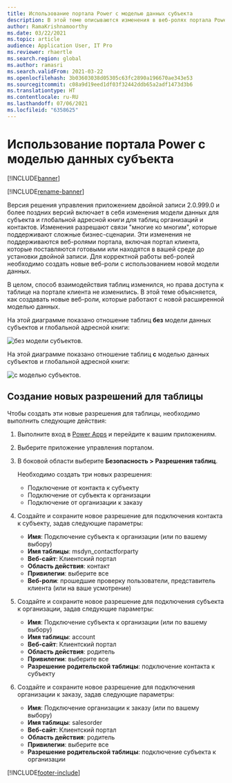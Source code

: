 ```yaml
---
title: Использование портала Power с моделью данных субъекта
description: В этой теме описываются изменения в веб-ролях портала Power из-за модели данных субъекта в двойной записи.
author: RamaKrishnamoorthy
ms.date: 03/22/2021
ms.topic: article
audience: Application User, IT Pro
ms.reviewer: rhaertle
ms.search.region: global
ms.author: ramasri
ms.search.validFrom: 2021-03-22
ms.openlocfilehash: 3b03603038d05305c63fc2890a196670ae343e53
ms.sourcegitcommit: c08a9d19eed1df03f32442ddb65a2adf1473d3b6
ms.translationtype: HT
ms.contentlocale: ru-RU
ms.lasthandoff: 07/06/2021
ms.locfileid: "6358625"
---
```

# <a name="using-power-portal-with-the-party-data-model"></a>Использование портала Power с моделью данных субъекта

[!INCLUDE[banner](../../includes/banner.md)]

[!INCLUDE[rename-banner](~/includes/cc-data-platform-banner.md)]

Версия решения управления приложением двойной записи 2.0.999.0 и более поздних версий включает в себя изменения модели данных для субъекта и глобальной адресной книги для таблиц организаций и контактов. Изменения разрешают связи "многие ко многим", которые поддерживают сложные бизнес-сценарии. Эти изменения не поддерживаются веб-ролями портала, включая портал клиента, которые поставляются готовыми или находятся в вашей среде до установки двойной записи. Для корректной работы веб-ролей необходимо создать новые веб-роли с использованием новой модели данных. 

В целом, способ взаимодействия таблиц изменился, но права доступа к таблице на портале клиента не изменились. В этой теме объясняется, как создавать новые веб-роли, которые работают с новой расширенной моделью данных.

На этой диаграмме показано отношение таблиц **без** модели данных субъектов и глобальной адресной книги:

   ![без модели субъектов.](media/without-party-model.PNG)

На этой диаграмме показано отношение таблиц **с** моделью данных субъектов и глобальной адресной книги:

   ![с моделью субъектов.](media/with-party-model.png)

## <a name="create-a-new-table-permission"></a>Создание новых разрешений для таблицы

Чтобы создать эти новые разрешения для таблицы, необходимо выполнить следующие действия:

1. Выполните вход в [Power Apps](https://make.powerapps.com) и перейдите к вашим приложениям.
2. Выберите приложение управления порталом.
3. В боковой области выберите **Безопасность > Разрешения таблиц**.

    Необходимо создать три новых разрешения:

    + Подключение от контакта к субъекту
    + Подключение от субъекта к организации
    + Подключение от организации к заказу

4. Создайте и сохраните новое разрешение для подключения контакта к субъекту, задав следующие параметры:

    + **Имя**: Подключение субъекта к организации (или по вашему выбору)
    + **Имя таблицы**: msdyn_contactforparty
    + **Веб-сайт**: Клиентский портал
    + **Область действия**: контакт
    + **Привилегии**: выберите все
    + **Веб-роли**: прошедшие проверку пользователи, представитель клиента (или на ваше усмотрение)

5. Создайте и сохраните новое разрешение для подключения субъекта к организации, задав следующие параметры:

    + **Имя**: Подключение субъекта к организации (или по вашему выбору)
    + **Имя таблицы**: account
    + **Веб-сайт**: Клиентский портал
    + **Область действия**: родитель
    + **Привилегии**: выберите все
    + **Разрешение родительской таблицы**: подключение контакта к субъекту

6. Создайте и сохраните новое разрешение для подключения организации к заказу, задав следующие параметры:

    + **Имя**: Подключение организации к заказу (или по вашему выбору)
    + **Имя таблицы**: salesorder
    + **Веб-сайт**: Клиентский портал
    + **Область действия**: родитель
    + **Привилегии**: выберите все
    + **Разрешение родительской таблицы**: подключение субъекта к организации

[!INCLUDE[footer-include](../../../../includes/footer-banner.md)]
